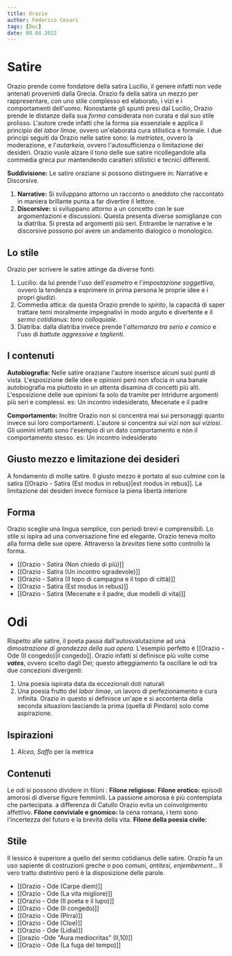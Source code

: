 ```yaml
---
title: Orazio
author: Federico Cesari
tags: [Doc]
date: 00.04.2022
---
```

# Satire
Orazio prende come fondatore della satira Lucilio, il genere infatti non vede antenati proveninti dalla Grecia. Orazio fa della satira un mezzo per rappresentare, con uno stile complesso ed elaborato, i vizi e i comportamenti dell'uomo. Nonostante gli spunti presi dal Lucilio, Orazio prende le distanze dalla sua *forma* considerata non curata e dal suo stile prolisso. L'autore crede infatti che la forma sia essenziale e applica il principio del *labor limae*, ovvero un'elaborata cura stilistica e formale.
I due principi seguiti da Orazio nelle satire sono: la *metriotes*, ovvero la moderazione, e l'*autarkeia*, ovvero l'autosufficienza o limitazione dei desideri.
Orazio vuole alzare il tono delle sue satire ricollegandole alla commedia greca pur mantendendo caratteri stilistici e tecnici differenti. 

**Suddivisione:** Le satire oraziane si possono distinguere in: Narrative  e Discorsive.
1. **Narrative:** Si sviluppano attorno un racconto o aneddoto che raccontato in maniera brillante punta a far divertire il lettore.
2. **Discorsive:** si sviluppano attorno a un concetto con le sue argomentazioni e discussioni. Questa presenta diverse somiglianze con la diatriba. Si presta ad argomenti più seri.
Entrambe le narrative e le discorsive possono poi avere un andamento dialogico o monologico.

## Lo stile
Orazio per scrivere le satire attinge da diverse fonti:
1. Lucilio: da lui prende l'uso dell'*esametro* e l'*impostazione soggettiva*, ovvero la tendenza a esprimere in prima persona le proprie idee e i propri giudizi. 
2. Commedia attica: da questa Orazio prende lo *spirito*, la capacità di saper trattare temi moralmente impegnativi in modo arguto e divertente e il *sermo cotidianus: tono colloquiale*.
3. Diatriba: dalla diatriba invece prende l'*alternanza tra serio e comico* e l'uso di *battute aggressive e taglienti*.

## I contenuti
**Autobiografia:** Nelle satire oraziane l'autore  inserisce alcuni suoi punti di vista. L'esposizione delle idee e opinioni però non sfocia in una banale autobiografia ma piuttosto in un attenta disamina di concetti più alti. L'esposizione delle sue opinioni fa solo da tramite per intridurre argomenti più seri e complessi.
	es: Un incontro indesiderato, Mecenate e il padre

**Comportamento:** Inoltre Orazio non si concentra mai sui personaggi quanto invece sui loro comportamenti. L'autore si concentra *sui vizi non sui viziosi*. Gli uomini infatti sono l'esempio di un dato comportamento e non il comportamento stesso.
	es: Un incontro indesiderato

## Giusto mezzo e limitazione dei desideri
A fondamento di molte satire. Il giusto mezzo è portato al suo culmine con la satira [[Orazio - Satira (Est modus in rebus)|est modus in rebus]]. La limitazione dei desideri invece fornisce la piena libertà interiore

## Forma
Orazio sceglie una lingua semplice, con periodi brevi e comprensibili. Lo stile si ispira ad una conversazione fine ed elegante. Orazio teneva molto alla forma delle sue opere.
Attraverso la *brevitas* tiene sotto controllo la forma. 

- [[Orazio - Satira (Non chiedo di più)]]
- [[Orazio - Satira (Un incontro sgradevole)]]
- [[Orazio - Satira (Il topo di campagna e il topo di città)]]
- [[Orazio - Satira (Est modus in rebus)]]
- [[Orazio - Satira (Mecenate e il padre, due modelli di vita)]]

# Odi
Rispetto alle satire, il poeta passa dall'autosvalutazione ad una *dimostrazione di grandezza della sua opera*. L'esempio perfetto è [[Orazio - Ode (Il congedo)|il congedo]]. Orazio infatti si definisce più volte come ***vates***, ovvero scelto dagli Dei; questo atteggiamento fa oscillare le odi tra due concezioni divergenti:
1. Una poesia ispirata data da eccezionali doti naturali
2. Una poesia frutto del *labor limae*, un lavoro di perfezionamento e cura infinita.
Orazio in questo si definisce un'ape e si accontenta della seconda situazioni lasciando la prima (quella di Pindaro) solo come aspirazione.

## Ispirazioni
1. *Alceo, Saffo* per la metrica

## Contenuti
Le odi si possono dividere in filoni :
**Filone religioso:** 
**Filone erotico:** episodi amorosi di diverse figure femminili. La passione amorosa è più contemplata che partecipata. a differenza di Catullo Orazio evita un coinvolgimento affettivo.
**Filone conviviale e gnomico:** la cena romana, i temi sono l'incertezza del futuro e la brevità della vita.
**Filone della poesia civile:** 

## Stile
Il lessico è superiore a quello del sermo cotidianus delle satire. Orazio fa un uso sapiente di costruzioni greche o poo comuni, *antitesi, enjembement*... Il vero tratto distintivo però è la disposizione delle parole.

- [[Orazio - Ode (Carpe diem)]]
- [[Orazio - Ode (La vita migliore)]]
- [[Orazio - Ode (Il poeta e il lupo)]]
- [[Orazio - Ode (Il congedo)]]
- [[Orazio - Ode (Pirra)]]
- [[Orazio - Ode (Cloe)]]
- [[Orazio - Ode (Lidia)]]
- [[orazio -Ode "Aura mediocritas" (II,10)]]
- [[Orazio - Ode (La fuga del tempo)]]
